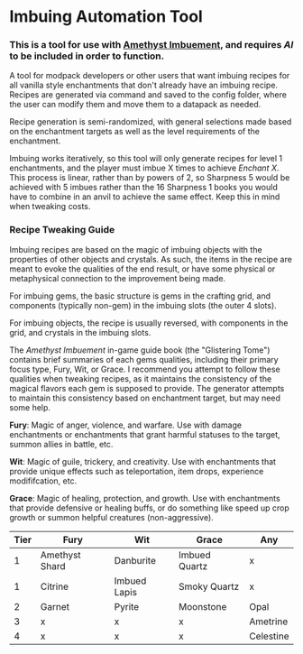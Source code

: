 # Imbuing Automation Tool

### This is a tool for use with [Amethyst Imbuement](https://www.curseforge.com/minecraft/mc-mods/amethyst-imbuement), and requires *AI* to be included in order to function.

A tool for modpack developers or other users that want imbuing recipes for all vanilla style enchantments that don't already have an imbuing recipe. Recipes are generated via command and saved to the config folder, where the user can modify them and move them to a datapack as needed.

Recipe generation is semi-randomized, with general selections made based on the enchantment targets as well as the level requirements of the enchantment.

Imbuing works iteratively, so this tool will only generate recipes for level 1 enchantments, and the player must imbue X times to achieve *Enchant X*. This process is linear, rather than by powers of 2, so Sharpness 5 would be achieved with 5 imbues rather than the 16 Sharpness 1 books you would have to combine in an anvil to achieve the same effect. Keep this in mind when tweaking costs.

### Recipe Tweaking Guide

Imbuing recipes are based on the magic of imbuing objects with the properties of other objects and crystals. As such, the items in the recipe are meant to evoke the qualities of the end result, or have some physical or metaphysical connection to the improvement being made.

For imbuing gems, the basic structure is gems in the crafting grid, and components (typically non-gem) in the imbuing slots (the outer 4 slots).

For imbuing objects, the recipe is usually reversed, with components in the grid, and crystals in the imbuing slots.

The *Amethyst Imbuement* in-game guide book (the "Glistering Tome") contains brief summaries of each gems qualities, including their primary focus type, Fury, Wit, or Grace. I recommend you attempt to follow these qualities when tweaking recipes, as it maintains the consistency of the magical flavors each gem is supposed to provide. The generator attempts to maintain this consistency based on enchantment target, but may need some help.

**Fury**: Magic of anger, violence, and warfare. Use with damage enchantments or enchantments that grant harmful statuses to the target, summon allies in battle, etc.

**Wit**: Magic of guile, trickery, and creativity. Use with enchantments that provide unique effects such as teleportation, item drops, experience modififcation, etc.

**Grace**: Magic of healing, protection, and growth. Use with enchantments that provide defensive or healing buffs, or do something like speed up crop growth or summon helpful creatures (non-aggressive).

|Tier|Fury|Wit|Grace|Any|
|----|----|---|-----|---|
|1|Amethyst Shard|Danburite|Imbued Quartz|x|
|1|Citrine|Imbued Lapis|Smoky Quartz|x|
|2|Garnet|Pyrite|Moonstone|Opal|
|3|x|x|x|Ametrine|
|4|x|x|x|Celestine|
